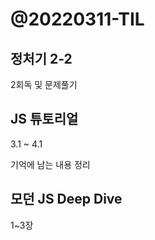 # @20220311-TIL

## 정처기 2-2

2회독 및 문제풀기

## JS 튜토리얼

3.1 ~ 4.1

기억에 남는 내용 정리

## 모던 JS Deep Dive

1~3장 

